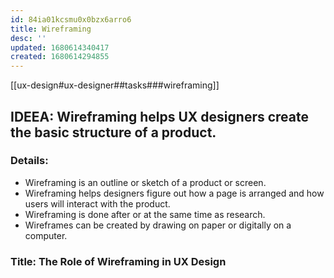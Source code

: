 ```yaml
---
id: 84ia01kcsmu0x0bzx6arro6
title: Wireframing
desc: ''
updated: 1680614340417
created: 1680614294855
---
```


[[ux-design#ux-designer##tasks###wireframing]]


## IDEEA: Wireframing helps UX designers create the basic structure of a product.

### Details:

- Wireframing is an outline or sketch of a product or screen.
- Wireframing helps designers figure out how a page is arranged and how users
  will interact with the product.
- Wireframing is done after or at the same time as research.
- Wireframes can be created by drawing on paper or digitally on a computer.

### Title: The Role of Wireframing in UX Design